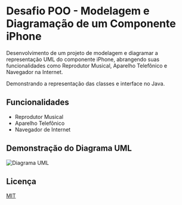 
# Desafio POO - Modelagem e Diagramação de um Componente iPhone

Desenvolvimento de um projeto de modelagem e diagramar a representação UML do componente iPhone, abrangendo suas funcionalidades como Reprodutor Musical, Aparelho Telefônico e Navegador na Internet.

Demonstrando a representação das classes e interface no Java.


## Funcionalidades

- Reprodutor Musical
- Aparelho Telefônico
- Navegador de Internet


## Demonstração do Diagrama UML

![Diagrama UML](https://ibb.co/jVgXqNY)


## Licença

[MIT](https://choosealicense.com/licenses/mit/)

